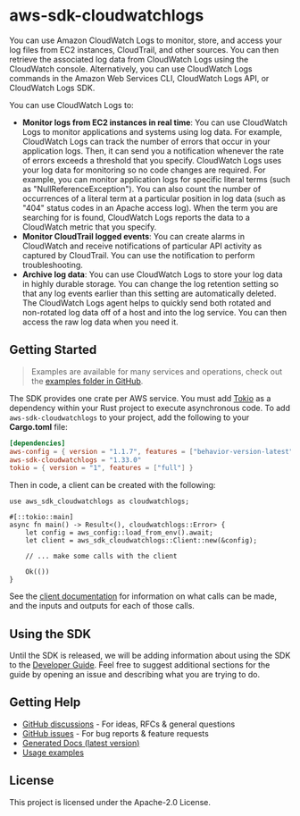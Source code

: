 # aws-sdk-cloudwatchlogs

You can use Amazon CloudWatch Logs to monitor, store, and access your log files from EC2 instances, CloudTrail, and other sources. You can then retrieve the associated log data from CloudWatch Logs using the CloudWatch console. Alternatively, you can use CloudWatch Logs commands in the Amazon Web Services CLI, CloudWatch Logs API, or CloudWatch Logs SDK.

You can use CloudWatch Logs to:
  - __Monitor logs from EC2 instances in real time__: You can use CloudWatch Logs to monitor applications and systems using log data. For example, CloudWatch Logs can track the number of errors that occur in your application logs. Then, it can send you a notification whenever the rate of errors exceeds a threshold that you specify. CloudWatch Logs uses your log data for monitoring so no code changes are required. For example, you can monitor application logs for specific literal terms (such as "NullReferenceException"). You can also count the number of occurrences of a literal term at a particular position in log data (such as "404" status codes in an Apache access log). When the term you are searching for is found, CloudWatch Logs reports the data to a CloudWatch metric that you specify.
  - __Monitor CloudTrail logged events__: You can create alarms in CloudWatch and receive notifications of particular API activity as captured by CloudTrail. You can use the notification to perform troubleshooting.
  - __Archive log data__: You can use CloudWatch Logs to store your log data in highly durable storage. You can change the log retention setting so that any log events earlier than this setting are automatically deleted. The CloudWatch Logs agent helps to quickly send both rotated and non-rotated log data off of a host and into the log service. You can then access the raw log data when you need it.

## Getting Started

> Examples are available for many services and operations, check out the
> [examples folder in GitHub](https://github.com/awslabs/aws-sdk-rust/tree/main/examples).

The SDK provides one crate per AWS service. You must add [Tokio](https://crates.io/crates/tokio)
as a dependency within your Rust project to execute asynchronous code. To add `aws-sdk-cloudwatchlogs` to
your project, add the following to your **Cargo.toml** file:

```toml
[dependencies]
aws-config = { version = "1.1.7", features = ["behavior-version-latest"] }
aws-sdk-cloudwatchlogs = "1.33.0"
tokio = { version = "1", features = ["full"] }
```

Then in code, a client can be created with the following:

```rust,no_run
use aws_sdk_cloudwatchlogs as cloudwatchlogs;

#[::tokio::main]
async fn main() -> Result<(), cloudwatchlogs::Error> {
    let config = aws_config::load_from_env().await;
    let client = aws_sdk_cloudwatchlogs::Client::new(&config);

    // ... make some calls with the client

    Ok(())
}
```

See the [client documentation](https://docs.rs/aws-sdk-cloudwatchlogs/latest/aws_sdk_cloudwatchlogs/client/struct.Client.html)
for information on what calls can be made, and the inputs and outputs for each of those calls.

## Using the SDK

Until the SDK is released, we will be adding information about using the SDK to the
[Developer Guide](https://docs.aws.amazon.com/sdk-for-rust/latest/dg/welcome.html). Feel free to suggest
additional sections for the guide by opening an issue and describing what you are trying to do.

## Getting Help

* [GitHub discussions](https://github.com/awslabs/aws-sdk-rust/discussions) - For ideas, RFCs & general questions
* [GitHub issues](https://github.com/awslabs/aws-sdk-rust/issues/new/choose) - For bug reports & feature requests
* [Generated Docs (latest version)](https://awslabs.github.io/aws-sdk-rust/)
* [Usage examples](https://github.com/awslabs/aws-sdk-rust/tree/main/examples)

## License

This project is licensed under the Apache-2.0 License.

